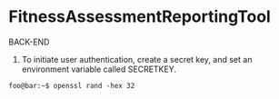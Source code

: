 # FitnessAssessmentReportingTool
BACK-END

1. To initiate user authentication, create a secret key, and set an environment variable called SECRETKEY.

```console
foo@bar:~$ openssl rand -hex 32

```